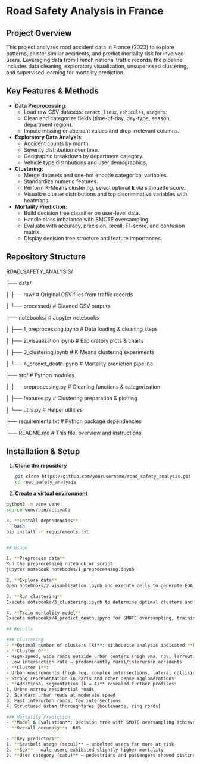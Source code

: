 # Road Safety Analysis in France

## Project Overview
This project analyzes road accident data in France (2023) to explore patterns, cluster similar accidents, and predict mortality risk for involved users. Leveraging data from French national traffic records, the pipeline includes data cleaning, exploratory visualization, unsupervised clustering, and supervised learning for mortality prediction.

## Key Features & Methods
- **Data Preprocessing**:  
  - Load raw CSV datasets: `caract`, `lieux`, `vehicules`, `usagers`.  
  - Clean and categorize fields (time-of-day, day-type, season, department region).  
  - Impute missing or aberrant values and drop irrelevant columns.  
- **Exploratory Data Analysis**:  
  - Accident counts by month.  
  - Severity distribution over time.  
  - Geographic breakdown by department category.  
  - Vehicle type distributions and user demographics.  
- **Clustering**:  
  - Merge datasets and one-hot encode categorical variables.  
  - Standardize numeric features.  
  - Perform K-Means clustering, select optimal **k** via silhouette score.  
  - Visualize cluster distributions and top discriminative variables with heatmaps.  
- **Mortality Prediction**:  
  - Build decision tree classifier on user-level data.  
  - Handle class imbalance with SMOTE oversampling.  
  - Evaluate with accuracy, precision, recall, F1-score, and confusion matrix.  
  - Display decision tree structure and feature importances.

## Repository Structure

ROAD_SAFETY_ANALYSIS/

├── data/

│ ├── raw/ # Original CSV files from traffic records

│ └── processed/ # Cleaned CSV outputs

├── notebooks/ # Jupyter notebooks

│ ├── 1_preprocessing.ipynb # Data loading & cleaning steps

│ ├── 2_visualization.ipynb # Exploratory plots & charts

│ ├── 3_clustering.ipynb # K-Means clustering experiments

│ └── 4_predict_death.ipynb # Mortality prediction pipeline

├── src/ # Python modules

│ ├── preprocessing.py # Cleaning functions & categorization

│ ├── features.py # Clustering preparation & plotting

│ └── utils.py # Helper utilities

├── requirements.txt # Python package dependencies

└── README.md # This file: overview and instructions


## Installation & Setup
1. **Clone the repository**  
   ```bash
   git clone https://github.com/yourusername/road_safety_analysis.git
   cd road_safety_analysis

2. **Create a virtual environment**
  ```bash
  python3 -m venv venv
  source venv/bin/activate

3. **Install dependencies**
  ```bash
  pip install -r requirements.txt


## Usage

1. **Preprocess data**
Run the preprocessing notebook or script:
jupyter notebook notebooks/1_preprocessing.ipynb

2. **Explore data**
Open notebooks/2_visualization.ipynb and execute cells to generate EDA charts.

3. **Run clustering**
Execute notebooks/3_clustering.ipynb to determine optimal clusters and visualize results.

4. **Train mortality model**
Execute notebooks/4_predict_death.ipynb for SMOTE oversampling, training, and evaluation.

## Results

### Clustering
- **Optimal number of clusters (k)**: silhouette analysis indicated **k = 2**, with clusters of meaningful size and separation.
- **Cluster 0**:  
  - High‐speed, wide roads outside urban centers (high vma, nbv, larrout)  
  - Low intersection rate → predominantly rural/interurban accidents  
- **Cluster 1**:  
  - Urban environments (high agg, complex intersections, lateral collisions)  
  - Strong representation in Paris and other dense agglomérations  
- **Additional segmentation (k = 4)** revealed further profiles:  
  1. Urban narrow residential roads  
  2. Standard urban roads at moderate speed  
  3. Fast interurban roads, few intersections  
  4. Structured urban thoroughfares (boulevards, ring roads)  

### Mortality Prediction
- **Model & Evaluation**: Decision tree with SMOTE oversampling achieved  
  - **Overall accuracy**: ~66%  
  
- **Key predictors**:  
  1. **Seatbelt usage (secu1)** – unbelted users far more at risk  
  2. **Sex** – male users exhibited slightly higher mortality  
  3. **User category (catu)** – pedestrians and passengers showed distinct risk patterns  


